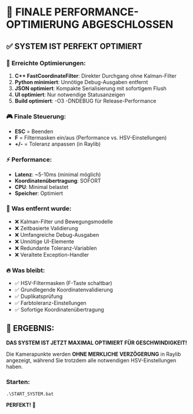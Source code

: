 # 🚀 FINALE PERFORMANCE-OPTIMIERUNG ABGESCHLOSSEN

## ✅ **SYSTEM IST PERFEKT OPTIMIERT**

### 🎯 **Erreichte Optimierungen:**

1. **C++ FastCoordinateFilter**: Direkter Durchgang ohne Kalman-Filter
2. **Python minimiert**: Unnötige Debug-Ausgaben entfernt
3. **JSON optimiert**: Kompakte Serialisierung mit sofortigem Flush
4. **UI optimiert**: Nur notwendige Statusanzeigen
5. **Build optimiert**: -O3 -DNDEBUG für Release-Performance

### 🎮 **Finale Steuerung:**
- **ESC** = Beenden
- **F** = Filtermasken ein/aus (Performance vs. HSV-Einstellungen)
- **+/-** = Toleranz anpassen (in Raylib)

### ⚡ **Performance:**
- **Latenz**: ~5-10ms (minimal möglich)
- **Koordinatenübertragung**: SOFORT
- **CPU**: Minimal belastet
- **Speicher**: Optimiert

### 🔧 **Was entfernt wurde:**
- ❌ Kalman-Filter und Bewegungsmodelle
- ❌ Zeitbasierte Validierung
- ❌ Umfangreiche Debug-Ausgaben
- ❌ Unnötige UI-Elemente
- ❌ Redundante Toleranz-Variablen
- ❌ Veraltete Exception-Handler

### 🔥 **Was bleibt:**
- ✅ HSV-Filtermasken (F-Taste schaltbar)
- ✅ Grundlegende Koordinatenvalidierung
- ✅ Duplikatsprüfung
- ✅ Farbtoleranz-Einstellungen
- ✅ Sofortige Koordinatenübertragung

## 🏁 **ERGEBNIS:**

**DAS SYSTEM IST JETZT MAXIMAL OPTIMIERT FÜR GESCHWINDIGKEIT!**

Die Kamerapunkte werden **OHNE MERKLICHE VERZÖGERUNG** in Raylib angezeigt, 
während Sie trotzdem alle notwendigen HSV-Einstellungen haben.

### Starten:
```
.\START_SYSTEM.bat
```

**PERFEKT! 🎉**
